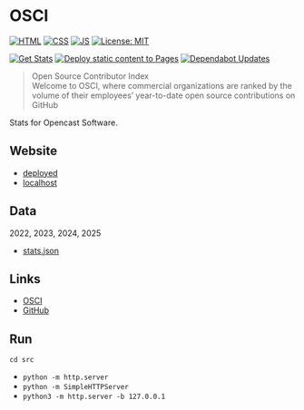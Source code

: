 # OSCI

[![HTML](https://img.shields.io/badge/HTML-E34F26?style=for-the-badge&logo=html5&logoColor=white)](https://developer.mozilla.org/en-US/docs/Learn/Getting_started_with_the_web/HTML_basics)
[![CSS](https://img.shields.io/badge/CSS-1572B6?&style=for-the-badge&logo=css3&logoColor=white)](https://developer.mozilla.org/en-US/docs/Web/CSS)
[![JS](https://img.shields.io/badge/JavaScript-323330?style=for-the-badge&logo=javascript&logoColor=F7DF1E)](https://developer.mozilla.org/en-US/docs/Web/JavaScript)
[![License: MIT](https://img.shields.io/badge/License-MIT-lightgrey.svg?style=for-the-badge)](https://opensource.org/licenses/MIT)

[![Get Stats](https://github.com/alex-hedley/osci/actions/workflows/stats.yml/badge.svg)](https://github.com/alex-hedley/osci/actions/workflows/stats.yml)
[![Deploy static content to Pages](https://github.com/alex-hedley/osci/actions/workflows/pages.yml/badge.svg)](https://github.com/alex-hedley/osci/actions/workflows/pages.yml)
[![Dependabot Updates](https://github.com/alex-hedley/osci/actions/workflows/dependabot/dependabot-updates/badge.svg)](https://github.com/alex-hedley/osci/actions/workflows/dependabot/dependabot-updates)

> Open Source Contributor Index  
> Welcome to OSCI, where commercial organizations are ranked by the volume of their employees’ year-to-date open source contributions on GitHub

Stats for Opencast Software.

## Website

- [deployed](https://alex-hedley.github.io/osci/)
- [localhost](http://localhost:8000)

## Data

2022, 2023, 2024, 2025

- [stats.json](src/data/stats.json)

## Links

- [OSCI](https://opensourceindex.io)
- [GitHub](https://github.com/epam/OSCI)

## Run

`cd src`

- `python -m http.server`
- `python -m SimpleHTTPServer`
- `python3 -m http.server -b 127.0.0.1`
